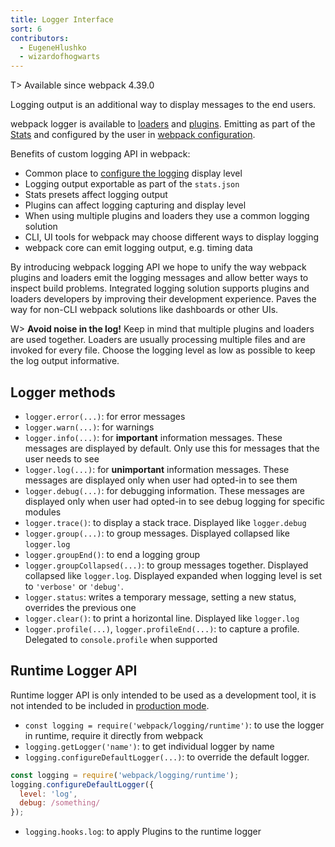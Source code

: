 ```yaml
---
title: Logger Interface
sort: 6
contributors:
  - EugeneHlushko
  - wizardofhogwarts
---
```


T> Available since webpack 4.39.0

Logging output is an additional way to display messages to the end users.

webpack logger is available to [loaders](/loaders/) and [plugins](/api/plugins/#logging). Emitting as part of the [Stats](/api/stats/) and configured by the user in [webpack configuration](/configuration/).

Benefits of custom logging API in webpack:

- Common place to [configure the logging](/configuration/stats/#statslogging) display level
- Logging output exportable as part of the `stats.json`
- Stats presets affect logging output
- Plugins can affect logging capturing and display level
- When using multiple plugins and loaders they use a common logging solution
- CLI, UI tools for webpack may choose different ways to display logging
- webpack core can emit logging output, e.g. timing data

By introducing webpack logging API we hope to unify the way webpack plugins and loaders emit the logging messages and allow better ways to inspect build problems. Integrated logging solution supports plugins and loaders developers by improving their development experience. Paves the way for non-CLI webpack solutions like dashboards or other UIs.

W> __Avoid noise in the log!__ Keep in mind that multiple plugins and loaders are used together. Loaders are usually processing multiple files and are invoked for every file. Choose the logging level as low as possible to keep the log output informative.

## Logger methods

- `logger.error(...)`: for error messages
- `logger.warn(...)`: for warnings
- `logger.info(...)`: for __important__ information messages. These messages are displayed by default. Only use this for messages that the user needs to see
- `logger.log(...)`: for __unimportant__ information messages. These messages are displayed only when user had opted-in to see them
- `logger.debug(...)`: for debugging information. These messages are displayed only when user had opted-in to see debug logging for specific modules
- `logger.trace()`:  to display a stack trace. Displayed like `logger.debug`
- `logger.group(...)`: to group messages. Displayed collapsed like `logger.log`
- `logger.groupEnd()`: to end a logging group
- `logger.groupCollapsed(...)`:  to group messages together. Displayed collapsed like `logger.log`. Displayed expanded when logging level is set to `'verbose'` or `'debug'`.
- `logger.status`:  writes a temporary message, setting a new status, overrides the previous one
- `logger.clear()`: to print a horizontal line. Displayed like `logger.log`
- `logger.profile(...)`, `logger.profileEnd(...)`: to capture a profile. Delegated to `console.profile` when supported

## Runtime Logger API

Runtime logger API is only intended to be used as a development tool, it is not intended to be included in [production mode](/configuration/mode/#mode-production).

- `const logging = require('webpack/logging/runtime')`: to use the logger in runtime, require it directly from webpack
- `logging.getLogger('name')`: to get individual logger by name
- `logging.configureDefaultLogger(...)`: to override the default logger.

```javascript
const logging = require('webpack/logging/runtime');
logging.configureDefaultLogger({
  level: 'log',
  debug: /something/
});
```

- `logging.hooks.log`: to apply Plugins to the runtime logger
